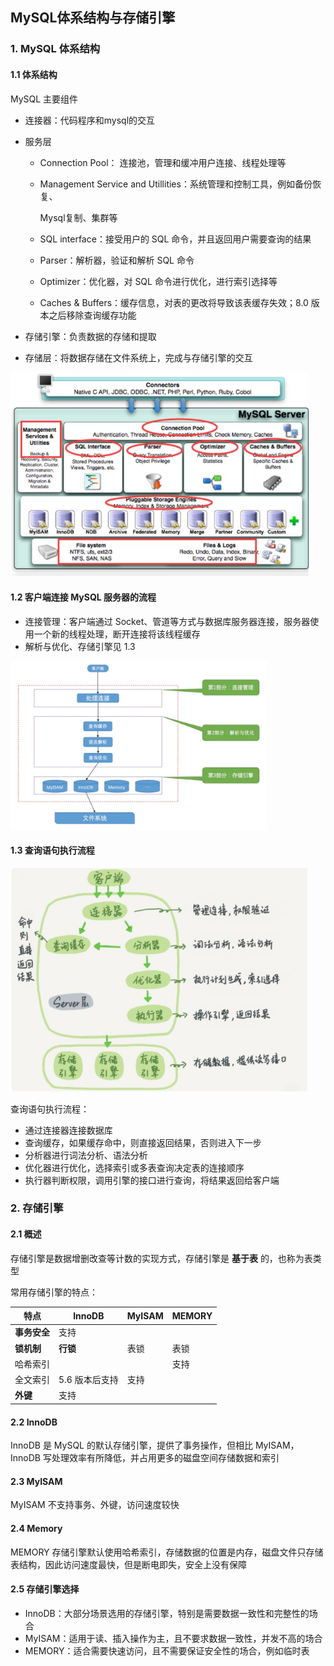 ## MySQL体系结构与存储引擎

### 1. MySQL 体系结构

#### 1.1 体系结构

MySQL 主要组件

- 连接器：代码程序和mysql的交互

- 服务层

  - Connection Pool： 连接池，管理和缓冲用户连接、线程处理等

  - Management Service and Utillities：系统管理和控制工具，例如备份恢复、

    Mysql复制、集群等 

  - SQL interface：接受用户的 SQL 命令，并且返回用户需要查询的结果

  - Parser：解析器，验证和解析 SQL 命令

  - Optimizer：优化器，对 SQL 命令进行优化，进行索引选择等

  - Caches & Buffers：缓存信息，对表的更改将导致该表缓存失效；8.0 版本之后移除查询缓存功能

- 存储引擎：负责数据的存储和提取

- 存储层：将数据存储在文件系统上，完成与存储引擎的交互

<img src="img/mysql体系结构.jpg" style="zoom:70%"/>

#### 1.2 客户端连接 MySQL 服务器的流程

- 连接管理：客户端通过 Socket、管道等方式与数据库服务器连接，服务器使用一个新的线程处理，断开连接将该线程缓存
- 解析与优化、存储引擎见 1.3

<img src="img/连接过程.jpg" style="zoom:40%">

#### 1.3 查询语句执行流程

<img src="img/mysql逻辑结构图.jpg" style="zoom:70%" />

查询语句执行流程：

- 通过连接器连接数据库
- 查询缓存，如果缓存命中，则直接返回结果，否则进入下一步
- 分析器进行词法分析、语法分析
- 优化器进行优化，选择索引或多表查询决定表的连接顺序
- 执行器判断权限，调用引擎的接口进行查询，将结果返回给客户端



### 2. 存储引擎

#### 2.1 概述

存储引擎是数据增删改查等计数的实现方式，存储引擎是 **基于表** 的，也称为表类型

常用存储引擎的特点：

| 特点         | InnoDB         | MyISAM | MEMORY |
| ------------ | -------------- | ------ | ------ |
| **事务安全** | 支持           |        |        |
| **锁机制**   | **行锁**       | 表锁   | 表锁   |
| 哈希索引     |                |        | 支持   |
| 全文索引     | 5.6 版本后支持 | 支持   |        |
| **外键**     | 支持           |        |        |

#### 2.2 InnoDB

InnoDB 是 MySQL 的默认存储引擎，提供了事务操作，但相比 MyISAM，InnoDB 写处理效率有所降低，并占用更多的磁盘空间存储数据和索引

#### 2.3 MyISAM

MyISAM 不支持事务、外键，访问速度较快

#### 2.4 Memory

MEMORY 存储引擎默认使用哈希索引，存储数据的位置是内存，磁盘文件只存储表结构，因此访问速度最快，但是断电即失，安全上没有保障

#### 2.5 存储引擎选择

- InnoDB：大部分场景选用的存储引擎，特别是需要数据一致性和完整性的场合
- MyISAM：适用于读、插入操作为主，且不要求数据一致性，并发不高的场合
- MEMORY：适合需要快速访问，且不需要保证安全性的场合，例如临时表



